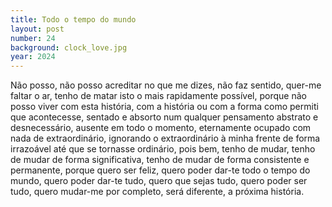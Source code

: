 ```yaml
---
title: Todo o tempo do mundo
layout: post
number: 24
background: clock_love.jpg
year: 2024
---
```


Não posso, não posso acreditar no que me dizes, não faz sentido, quer-me faltar o ar, tenho de matar isto o mais rapidamente possível, porque não posso viver com esta história, com a história ou com a forma como permiti que acontecesse, sentado e absorto num qualquer pensamento abstrato e desnecessário, ausente em todo o momento, eternamente ocupado com nada de extraordinário, ignorando o extraordinário à minha frente de forma irrazoável até que se tornasse ordinário, pois bem, tenho de mudar, tenho de mudar de forma significativa, tenho de mudar de forma consistente e permanente, porque quero ser feliz, quero poder dar-te todo o tempo do mundo, quero poder dar-te tudo, quero que sejas tudo, quero poder ser tudo, quero mudar-me por completo, será diferente, a próxima história.